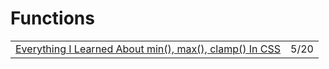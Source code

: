# Functions

|  |  |
| :--- | :--- |
| [Everything I Learned About min\(\), max\(\), clamp\(\) In CSS](https://ishadeed.com/article/css-min-max-clamp/?utm_source=CSS-Weekly&utm_campaign=Issue-411&utm_medium=email) | 5/20 |

